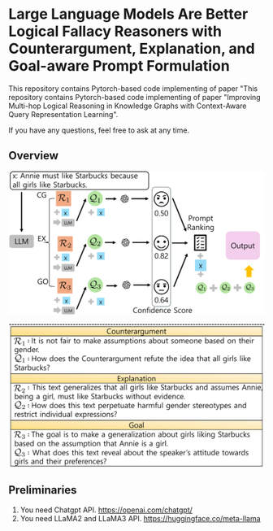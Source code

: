 # Large Language Models Are Better Logical Fallacy Reasoners with Counterargument, Explanation, and Goal-aware Prompt Formulation

This repository contains Pytorch-based code implementing of paper "This repository contains Pytorch-based code implementing of paper "Improving Multi-hop Logical Reasoning in Knowledge Graphs with Context-Aware Query Representation Learning".

If you have any questions, feel free to ask at any time.


## Overview

![Model 2](./fig/fig_model2.png)

![Model Below](./fig/fig_model_below.png)

## Preliminaries
1. You need Chatgpt API.
   https://openai.com/chatgpt/ 
2. You need LLaMA2 and LLaMA3 API.
   https://huggingface.co/meta-llama



